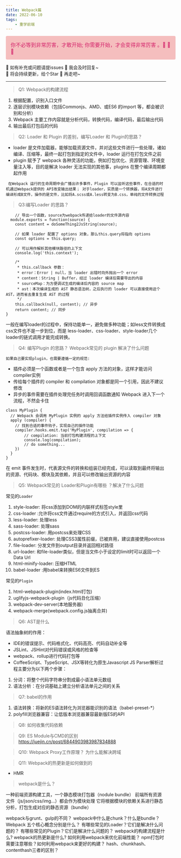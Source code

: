 ```yaml
---
title: Webpack篇
date: 2022-06-10
tags: 
	- 重学前端
---
```


<div style="width: 100%; font-size: 16px; color:#d4226a;  background: #f5bebe;  padding: 15px; border-radius: 4px; ">
你不必等到非常厉害，才敢开始;    你需要开始，才会变得非常厉害 。🤔️ 🤔️ 🤔️
</div>

🎈 如有补充或问题请提issues 🎏  我会及时回复~ <br />
🎈 将会持续更新，给个Star 🌟 再走吧~ 

***

> Q1: Webpack的构建流程

1. 根据配置，识别入口文件
2. 逐层识别模块依赖（包括Commonjs、AMD、或ES6 的import 等，都会被识别和分析）
3. Webpack 主要工作内容就是分析代码，转换代码，编译代码，最后输出代码
4. 输出最后打包后的代码

> Q2: Loader 和 Plugin 的差别，编写Loader 和 Plugin的思路？

- loader 是文件加载器，能够加载资源文件，并对这些文件进行一些处理，诸如编译、压缩等，最终一起打包到指定的文件中，loader 运行在打包文件之前
- plugin 赋予了 webpack 各种灵活的功能，例如打包优化、资源管理、环境变量注入等，目的是解决 loader 无法实现的其他事，plugins 在整个编译周期都起作用


 ` 在Webpack 运行的生命周期中会广播出许多事件，Plugin 可以监听这些事件，在合适的时机通过Webpack提供的 API改变输出结果；
  对于loader，实质是一个转换器，将A文件进行编译形成B文件，操作的是文件，比如将A.scss或A.less转变为B.css，单纯的文件转换过程`


> Q3:编写Loader 的思路？

```
	// 导出一个函数，source为webpack传递给loader的文件源内容
  module.exports = function(source) {
    const content = doSomeThing2JsString(source);
    
    // 如果 loader 配置了 options 对象，那么this.query将指向 options
    const options = this.query;
    
    // 可以用作解析其他模块路径的上下文
    console.log('this.context');
    
    /*
     * this.callback 参数：
     * error：Error | null，当 loader 出错时向外抛出一个 error
     * content：String | Buffer，经过 loader 编译后需要导出的内容
     * sourceMap：为方便调试生成的编译后内容的 source map
     * ast：本次编译生成的 AST 静态语法树，之后执行的 loader 可以直接使用这个 AST，进而省去重复生成 AST 的过程
     */
    this.callback(null, content); // 异步
    return content; // 同步
}
```
一般在编写loader的过程中，保持功能单一，避免做多种功能；如less文件转换成 css文件也不是一步到位，而是 less-loader、css-loader、style-loader几个 loader的链式调用才能完成转换。

> Q4: 编写Plugin 的思路？ Webpack常见的 plugin 解决了什么问题

`如果自己要实现plugin，也需要遵循一定的规范:`
  - 插件必须是一个函数或者是一个包含 apply 方法的对象，这样才能访问compiler实例
  - 传给每个插件的 compiler 和 compilation 对象都是同一个引用，因此不建议修改
  - 异步的事件需要在插件处理完任务时调用回调函数通知 Webpack 进入下一个流程，不然会卡住

```
class MyPlugin {
  // Webpack 会调用 MyPlugin 实例的 apply 方法给插件实例传入 compiler 对象
  apply (compiler) {
    // 找到合适的事件钩子，实现自己的插件功能
    compiler.hooks.emit.tap('MyPlugin', compilation => {
        // compilation: 当前打包构建流程的上下文
        console.log(compilation);
        // do something...
    })
  }
}
```
在 emit 事件发生时，代表源文件的转换和组装已经完成，可以读取到最终将输出的资源、代码块、模块及其依赖，并且可以修改输出资源的内容

> Q5:  Webpack常见的 Loader和Plugin有哪些 ？解决了什么问题

常见的`Loader`
1. style-loader: 将css添加到DOM的内联样式标签style里
2. css-loader :允许将css文件通过require的方式引入，并返回css代码
3. less-loader: 处理less
4. sass-loader: 处理sass
5. postcss-loader: 用postcss来处理CSS
6. autoprefixer-loader: 处理CSS3属性前缀，已被弃用，建议直接使用postcss
7. file-loader: 分发文件到output目录并返回相对路径
8. url-loader: 和file-loader类似，但是当文件小于设定的limit时可以返回一个Data Url
9. html-minify-loader: 压缩HTML
10. babel-loader :用babel来转换ES6文件到ES

常见的`Plugin`
1. html-webpack-plugin(index.html打包)
2. uglifyjs-webpack-plugin（js代码丑化压缩）
3. webpack-dev-server(本地服务器)
4. webpack-merge(webpack.config.js抽离合并)

> Q6: AST是什么

语法抽象树的作用：
 - IDE的错误提示、代码格式化、代码高亮、代码自动补全等
 - JSLint、JSHint对代码错误或风格的检查等
 - webpack、rollup进行代码打包等
 - CoffeeScript、TypeScript、JSX等转化为原生Javascript
JS Parser解析过程主要分为以下两个步骤：
 1. 分词：将整个代码字符串分割成最小语法单元数组
 2. 语法分析：在分词基础上建立分析语法单元之间的关系

> Q7: babel的作用

1. 语法转换：将新的ES语法转化为浏览器能识别的语法（babel-preset-*）
2. polyfill浏览器兼容：让低版本浏览器兼容最新版ES的API

> Q8: 如何收集代码依赖

> Q9: ES Module与CMD的区别
https://juejin.cn/post/6844903983987834888

> Q10: Webpack Proxy工作原理？ 为什么能解决跨域

> Q11: Webpack的热更新是如何做到的

 - HMR

> webpack是什么？
 
 一种前端资源构建工具，一个静态模块打包器（nodule bundle）
  前端所有资源文件（js/json/css/img…）都会作为模块处理
  它将根据模块的依赖关系进行静态分析，打包生成对应的静态资源（bundle）
  
webpack与grunt、gulp的不同？
webpack中什么是chunk？什么是bundle？
Webpack 五个核心概念分别是什么？
有哪些常见的Loader？它们是解决什么问题的？
有哪些常见的Plugin？它们是解决什么问题的？
webpack的构建流程是什么?
webpack的热更新是什么?
如何利用webpack来优化前端性能？
npm打包时需要注意哪些？如何利用webpack来更好的构建？
hash、chunkhash、contenthash三者的区别？